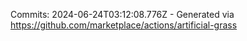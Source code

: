 Commits: 2024-06-24T03:12:08.776Z - Generated via https://github.com/marketplace/actions/artificial-grass
<br>
